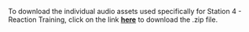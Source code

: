 To download the individual audio assets used specifically for Station 4 - Reaction Training, click on the link **[here](https://drive.google.com/file/d/1bEBVH943nIHVeD2l5eklEeJwwr2ggT35/view?usp=sharing)** to download the .zip file.
